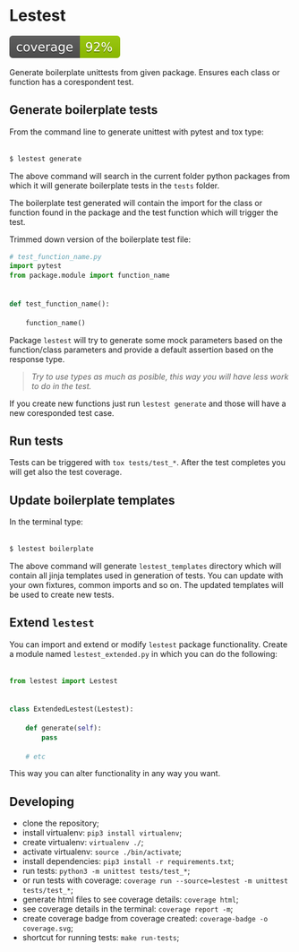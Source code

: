# Lestest
<img src="./coverage.svg">


Generate boilerplate unittests from given package. Ensures each class or function has a corespondent test. 



## Generate boilerplate tests

From the command line to generate unittest with pytest and tox type:
```bash

$ lestest generate

```

The above command will search in the current folder python packages from which it will generate boilerplate tests in the `tests` folder.

The boilerplate test generated will contain the import for the class or function found in the package and the test function which will trigger the test.

Trimmed down version of the boilerplate test file:
```py
# test_function_name.py
import pytest
from package.module import function_name


def test_function_name():

    function_name()

```

Package `lestest` will try to generate some mock parameters based on the function/class parameters and provide a default assertion based on the response type.

> *Try to use types as much as posible, this way you will have less work to do in the test.*

If you create new functions just run `lestest generate` and those will have a new coresponded test case.


## Run tests

Tests can be triggered with `tox tests/test_*`. 
After the test completes you will get also the test coverage.


## Update boilerplate templates

In the terminal type:
```bash

$ lestest boilerplate

```

The above command will generate `lestest_templates` directory which will contain all jinja templates used in generation of tests. You can update with your own fixtures, common imports and so on. The updated templates will be used to create new tests.



## Extend `lestest`

You can import and extend or modify `lestest` package functionality. Create a module named `lestest_extended.py` in which you can do the following:

```py

from lestest import Lestest


class ExtendedLestest(Lestest):

    def generate(self):
        pass

    # etc    

```

This way you can alter functionality in any way you want.


## Developing

- clone the repository;
- install virtualenv: `pip3 install virtualenv`;
- create virtualenv: `virtualenv ./`;
- activate virtualenv: `source ./bin/activate`;
- install dependencies: `pip3 install -r requirements.txt`;
- run tests: `python3 -m unittest tests/test_*`;
- or run tests with coverage: `coverage run --source=lestest -m unittest tests/test_*`;
- generate html files to see coverage details: `coverage html`;
- see coverage details in the terminal: `coverage report -m`; 
- create coverage badge from coverage created: `coverage-badge -o coverage.svg`;
- shortcut for running tests: `make run-tests`;